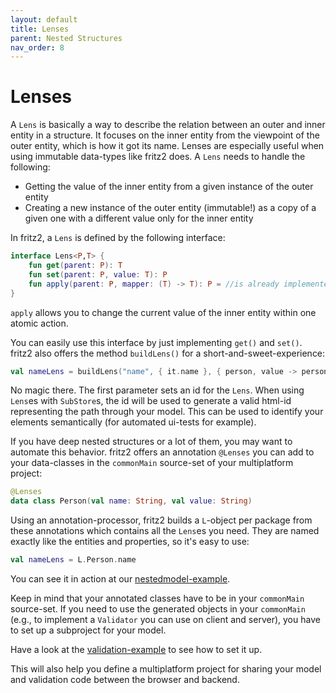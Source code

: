 ```yaml
---
layout: default
title: Lenses
parent: Nested Structures
nav_order: 8
---
```

# Lenses

A `Lens` is basically a way to describe the relation between an outer and inner entity in a structure.
It focuses on the inner entity from the viewpoint of the outer entity, which is how it got its name.
Lenses are especially useful when using immutable data-types like fritz2 does.
A `Lens` needs to handle the following: 

  * Getting the value of the inner entity from a given instance of the outer entity
  * Creating a new instance of the outer entity (immutable!) as a copy of a given one with a different value only for the inner entity

In fritz2, a `Lens` is defined by the following interface:
```kotlin
interface Lens<P,T> {
    fun get(parent: P): T
    fun set(parent: P, value: T): P
    fun apply(parent: P, mapper: (T) -> T): P = //is already implemented
}
```
`apply` allows you to change the current value of the inner entity within one atomic action.

You can easily use this interface by just implementing `get()` and `set()`. fritz2 also offers the method `buildLens()` for a short-and-sweet-experience:

```kotlin
val nameLens = buildLens("name", { it.name }, { person, value -> person.copy(name = value) })
```

No magic there. The first parameter sets an id for the `Lens`. When using `Lens`es with `SubStore`s, the id will be used to generate a valid html-id representing the path through your model. This can be used to identify your elements semantically (for automated ui-tests for example).

If you have deep nested structures or a lot of them, you may want to automate this behavior. 
fritz2 offers an annotation `@Lenses` you can add to your data-classes in the `commonMain` source-set of 
your multiplatform project:
```kotlin
@Lenses
data class Person(val name: String, val value: String)
```
Using an annotation-processor, fritz2 builds a `L`-object per package from these annotations which contains all the `Lens`es you need. 
They are named exactly like the entities and properties, so it's easy to use:

```kotlin
val nameLens = L.Person.name
```

You can see it in action at our [nestedmodel-example](https://examples.fritz2.dev/nestedmodel/build/distributions/index.html).

Keep in mind that your annotated classes have to be in your `commonMain` source-set. 
If you need to use the generated objects in your `commonMain` 
(e.g., to implement a `Validator` you can use on client and server), 
you have to set up a subproject for your model. 

Have a look at the [validation-example](https://examples.fritz2.dev/validation/build/distributions/index.html) to see how to set it up.

This will also help you define a multiplatform project for sharing your model and validation code between 
the browser and backend.  
